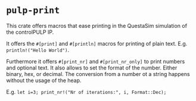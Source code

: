 # `pulp-print`

This crate offers macros that ease printing in the QuestaSim simulation of the controlPULP IP.

It offers the `#[print]` and `#[println]` macros for printing of plain text.
E.g. `println!("Hello World")`.

Furthermore it offers `#[print_nr]` and `#[print_nr_only]` to print numbers and optional text. It also allows to set the format of the number. Either binary, hex, or decimal. The conversion from a number ot a string happens without the usage of the heap.

E.g. `let i=3; print_nr!("Nr of iterations:", i, Format::Dec);`